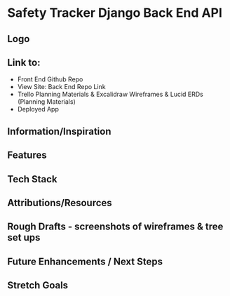 # Safety Tracker Django Back End API

## Logo

## Link to:
- Front End Github Repo
- View Site: Back End Repo Link
- Trello Planning Materials & Excalidraw Wireframes & Lucid ERDs (Planning Materials)
- Deployed App

## Information/Inspiration

## Features

## Tech Stack

## Attributions/Resources

## Rough Drafts - screenshots of wireframes & tree set ups

## Future Enhancements / Next Steps

## Stretch Goals

